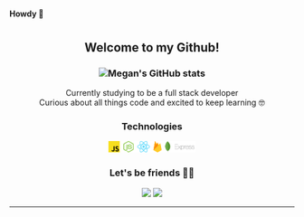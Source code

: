 #### Howdy 🤠

# <h2 align="center"> Welcome to my Github! </h1>

<div align="center">

### ![Megan's GitHub stats](https://github-readme-stats.vercel.app/api?username=mmartel13&show_icons=true&theme=radical) 

</div>

<div align="center">

 Currently studying to be a full stack developer<br>
 Curious about all things code and excited to keep learning 🤓
 <br>

</div>

<div align="center">

### Technologies

<img src="./technologies.png" height="20px">

</div>

<div align="center">

### Let's be friends 👯‍♀️


[<img height="30" src = "https://img.shields.io/badge/gmail-c14438?&style=flat&logo=gmail&logoColor=white">][gmail] 
[<img height="30" src="https://img.shields.io/badge/linkedin-blue.svg?&style=flat&logo=linkedin&logoColor=white" />][LinkedIn]
<br />
<hr />

[gmail]: mailto:mmartel1330@gmail.com/
[Linkedin]: https://www.linkedin.com/in/megan-martel/

</div>
